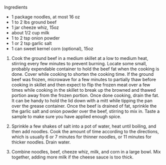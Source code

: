 
Ingredients
 - 1 package noodles, at most 16 oz
 - 1 to 2 lbs ground beef
 - 1 jar cheeze whiz, 15oz
 - about 1/2 cup milk
 - 1 to 2 tsp onion powder
 - 1 or 2 tsp garlic salt
 - 1 can sweet kernel corn (optional), 15oz

1. Cook the ground beef in a medium skillet at a low to medium heat, stirring every few minutes
   to prevent burning.  Locate some small, probably expendable container to hold the beef fat when the cooking is done.  Cover while cooking to shorten the cooking time. If the ground beef was frozen, microwave for a few minutes to partially thaw before cooking in skillet and then expect to flip the frozen meat over a few times while cooking in the skillet to break up the browned and thawed portion away from the frozen portion.  Once done cooking, drain the fat.  It can be handy to hold the lid down with a mitt while tipping the pan over the grease container.  Once the beef is drained of fat, sprinkle the the garlic salt and onion powder over the beef, stirring to mix in.  Taste a sample to make sure you have applied enough spice.
 
1. Sprinkle a few shakes of salt into a pot of water, heat until boiling, and then add noodles.  Cook the amount of time according to the directions, which is usually 6 or 7 minutes for thinner noodles, or 11 minutes for thicker noodles.  Drain water.

1. Combine noodles, beef, cheeze whiz, milk, and corn in a large bowl.  Mix together, adding more milk if the cheese sauce is too thick.
